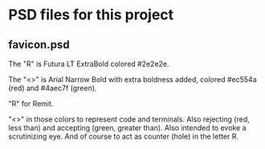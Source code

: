# PSD files for this project

## favicon.psd

The "R" is Futura LT ExtraBold colored #2e2e2e.

The "<>" is Arial Narrow Bold with extra boldness added, colored #ec554a (red) and #4aec7f (green).

"R" for Remit.

"<>" in those colors to represent code and terminals. Also rejecting (red, less than) and accepting (green, greater than). Also intended to evoke a scrutinizing eye. And of course to act as counter (hole) in the letter R.
